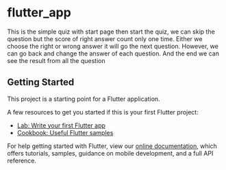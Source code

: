 # flutter_app

This is the simple quiz with start page then start the quiz, we can skip the question but the score of right answer count only one time. Either we choose the right or wrong answer it will go the next question. However, we can go back and change the answer of each question. And the end we can see the result from all the question

## Getting Started

This project is a starting point for a Flutter application.

A few resources to get you started if this is your first Flutter project:

- [Lab: Write your first Flutter app](https://flutter.dev/docs/get-started/codelab)
- [Cookbook: Useful Flutter samples](https://flutter.dev/docs/cookbook)

For help getting started with Flutter, view our
[online documentation](https://flutter.dev/docs), which offers tutorials,
samples, guidance on mobile development, and a full API reference.
